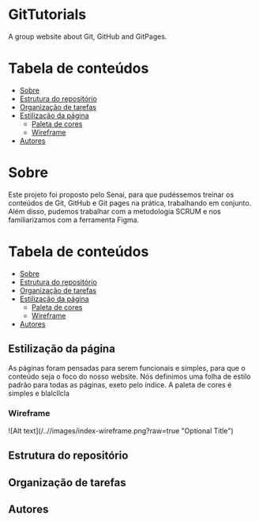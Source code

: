 # GitTutorials
A group website about Git, GitHub and GitPages.

Tabela de conteúdos
=================
<!--ts-->
   * [Sobre](#Estilização-da-página)
   * [Estrutura do repositório](#tabela-de-conteudo)
   * [Organização de tarefas](#instalacao)
   * [Estilização da página](#como-usar)
      * [Paleta de cores](#pre-requisitos)
      * [Wireframe](#local-files)
   * [Autores](#testes)
<!--te-->


# Sobre

Este projeto foi proposto pelo Senai, para que pudéssemos treinar os conteúdos de Git, GitHub e Git pages na prática, trabalhando em conjunto. Além disso, pudemos trabalhar com a metodologia SCRUM e nos familiarizamos com a ferramenta Figma.

Tabela de conteúdos
=================
<!--ts-->
   * [Sobre](#Estilização-da-página)
   * [Estrutura do repositório](#tabela-de-conteudo)
   * [Organização de tarefas](#instalacao)
   * [Estilização da página](#como-usar)
      * [Paleta de cores](#pre-requisitos)
      * [Wireframe](#local-files)
   * [Autores](#testes)
<!--te-->

## Estilização da página
As páginas foram pensadas para serem funcionais e simples, para que o conteúdo seja o foco do nosso website. Nós definimos uma folha de estilo padrão para todas as páginas, exeto pelo índice. A paleta de cores é simples e blalcllcla
###  Wireframe
![Alt text](/../<branch main>/images/index-wireframe.png?raw=true "Optional Title")


## Estrutura do repositório



## Organização de tarefas


## Autores